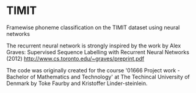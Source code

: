 # TIMIT
Framewise phoneme classification on the TIMIT dataset using neural networks

The recurrent neural network is strongly inspired by the work by Alex Graves: Supervised Sequence Labelling with Recurrent Neural Networks (2012) http://www.cs.toronto.edu/~graves/preprint.pdf

The code was originally created for the course '01666 Project work - Bachelor of Mathematics and Technology' at The Techincal University of Denmark by Toke Faurby and Kristoffer Linder-steinlein.
